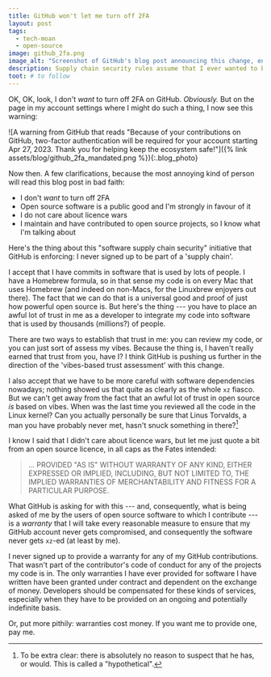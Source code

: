 ```yaml
---
title: GitHub won't let me turn off 2FA
layout: post
tags:
  - tech-moan
  - open-source
image: github_2fa.png
image_alt: "Screenshot of GitHub's blog post announcing this change, entitled 'Raising the bar for software security: GitHub 2FA begins March 13'. The lede reads: 'On March 13, we will officially begin rolling out our initiative to require all developers who contribute code on GitHub.com to enable one or more forms of two-factor authentication (2FA) by the end of 2023. Read on to learn about what the process entails and how you can help secure the software supply chain with 2FA.'"
description: Supply chain security rules assume that I ever wanted to be part of your supply chain
toot: # to follow
---
```


OK, OK, look, I don't _want_ to turn off 2FA on GitHub. _Obviously._ But on the page in my account settings where I might do such a thing, I now see this warning:

![A warning from GitHub that reads "Because of your contributions on GitHub, two-factor authentication will be required for your account starting Apr 27, 2023. Thank you for helping keep the ecosystem safe!"]({% link assets/blog/github_2fa_mandated.png %}){:.blog_photo}

Now then. A few clarifications, because the most annoying kind of person will read this blog post in bad faith:

* I don't _want_ to turn off 2FA
* Open source software is a public good and I'm strongly in favour of it
* I do not care about licence wars
* I maintain and have contributed to open source projects, so I know what I'm talking about

Here's the thing about this "software supply chain security" initiative that GitHub is enforcing: I never signed up to be part of a 'supply chain'.

I accept that I have commits in software that is used by lots of people. I have a Homebrew formula, so in that sense my code is on every Mac that uses Homebrew (and indeed on non-Macs, for the Linuxbrew enjoyers out there). The fact that we can do that is a universal good and proof of just how powerful open source is. But here's the thing --- you have to place an awful lot of trust in me as a developer to integrate my code into software that is used by thousands (millions?) of people.

There are two ways to establish that trust in me: you can review my code, or you can just sort of assess my vibes. Because the thing is, I haven't really earned that trust from you, have I? I think GitHub is pushing us further in the direction of the 'vibes-based trust assessment' with this change.

I also accept that we have to be more careful with software dependencies nowadays; nothing showed us that quite as clearly as the whole `xz` fiasco. But we can't get away from the fact that an awful lot of trust in open source _is_ based on vibes. When was the last time you reviewed all the code in the Linux kernel? Can you actually personally be sure that Linus Torvalds, a man you have probably never met, hasn't snuck something in there?[^1]

I know I said that I didn't care about licence wars, but let me just quote a bit from an open source licence, in all caps as the Fates intended:

> ... PROVIDED "AS IS" WITHOUT WARRANTY OF ANY KIND, EITHER EXPRESSED OR IMPLIED, INCLUDING, BUT NOT LIMITED TO, THE IMPLIED WARRANTIES OF MERCHANTABILITY AND FITNESS FOR A PARTICULAR PURPOSE.

What GitHub is asking for with this --- and, consequently, what is being asked of me by the users of open source software to which I contribute --- is a _warranty_ that I will take every reasonable measure to ensure that my GitHub account never gets compromised, and consequently the software never gets `xz`-ed (at least by me).

I never signed up to provide a warranty for any of my GitHub contributions. That wasn't part of the contributor's code of conduct for any of the projects my code is in. The only warranties I have ever provided for software I have written have been granted under contract and dependent on the exchange of money. Developers should be compensated for these kinds of services, especially when they have to be provided on an ongoing and potentially indefinite basis.

Or, put more pithily: warranties cost money. If you want me to provide one, pay me.


[^1]: To be extra clear: there is absolutely no reason to suspect that he has, or would. This is called a "hypothetical".
